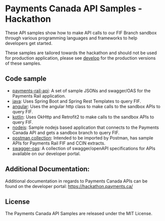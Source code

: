 # Payments Canada API Samples - Hackathon
These API samples show how to make API calls to our FIF Branch sandbox through various programming languages and frameworks to help developers get started.

These samples are tailored towards the hackathon and should not be used for production application, please see [develop](https://github.com/paymentscanada/api-samples/tree/develop) for the production versions of these samples.

## Code sample

* [payments-rail-api](payments-rail-api): A set of sample JSONs and swagger/OAS for the Payments Rail application.
* [java](java): Uses Spring Boot and Spring Rest Templates to query FIF.
* [angular](angular): Uses the angular http class to make calls to the sandbox APIs to query FIF.
* [kotlin](kotlin): Uses OkHttp and Retrofit2 to make calls to the sandbox APIs to query FIF.
* [nodejs](nodejs): Sample nodejs based application that connects to the Payments Canada API and gets a sandbox branch to query FIF.
* [postman collection](postman-collection): Intended to be imported by Postman, has sample APIs for Payments Rail FIF and CCIN extracts.
* [swagger-oas](swagger-oas): A collection of swagger/openAPI specifications for APIs available on our developer portal.  

## Additional Documentation:
Additional documentation in regards to Payments Canada APIs can be found on the developer portal: https://hackathon.payments.ca/

## License
The Payments Canada API Samples are released under the MIT License.
